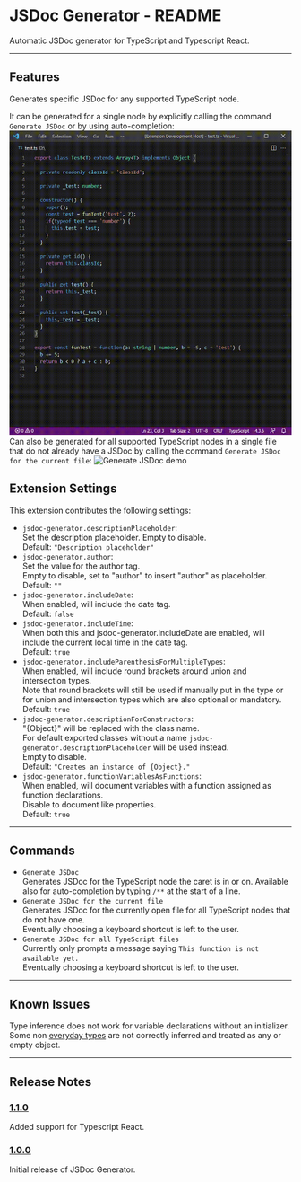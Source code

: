 # JSDoc Generator - README
Automatic JSDoc generator for TypeScript and Typescript React.

---
## Features

Generates specific JSDoc for any supported TypeScript node.

It can be generated for a single node by explicitly calling the command `Generate JSDoc` or by using auto-completion:
![Generate JSDoc demo](demos/jsdoc-generator.generateJsdoc.gif)
Can also be generated for all supported TypeScript nodes in a single file that do not already have a JSDoc by calling the command `Generate JSDoc for the current file`:
![Generate JSDoc demo](demos/jsdoc-generator.generateJsdocFile.gif)

## Extension Settings
This extension contributes the following settings:

* `jsdoc-generator.descriptionPlaceholder`:\
Set the description placeholder. Empty to disable.\
Default: `"Description placeholder"`
* `jsdoc-generator.author`:\
Set the value for the author tag.\
Empty to disable, set to "author" to insert "author" as placeholder.\
Default: `""`
* `jsdoc-generator.includeDate`:\
When enabled, will include the date tag.\
Default: `false`
* `jsdoc-generator.includeTime`:\
When both this and jsdoc-generator.includeDate are enabled, will include the current local time in the date tag.\
Default: `true`
* `jsdoc-generator.includeParenthesisForMultipleTypes`:\
When enabled, will include round brackets around union and intersection types.\
Note that round brackets will still be used if manually put in the type or for union and intersection types which are also optional or mandatory.\
Default: `true`
* `jsdoc-generator.descriptionForConstructors`:\
"{Object}" will be replaced with the class name.\
For default exported classes without a name `jsdoc-generator.descriptionPlaceholder` will be used instead.\
Empty to disable.\
Default: `"Creates an instance of {Object}."`
* `jsdoc-generator.functionVariablesAsFunctions`:\
When enabled, will document variables with a function assigned as function declarations.\
Disable to document like properties.\
Default: `true`

---
## Commands
* `Generate JSDoc`\
Generates JSDoc for the TypeScript node the caret is in or on.
Available also for auto-completion by typing `/**` at the start of a line.
* `Generate JSDoc for the current file`\
Generates JSDoc for the currently open file for all TypeScript nodes that do not have one.\
Eventually choosing a keyboard shortcut is left to the user.
* `Generate JSDoc for all TypeScript files`\
Currently only prompts a message saying `This function is not available yet.`\
Eventually choosing a keyboard shortcut is left to the user.

---
## Known Issues
Type inference does not work for variable declarations without an initializer.  
Some non [everyday types](https://www.typescriptlang.org/docs/handbook/2/everyday-types.html) are not correctly inferred and treated as any or empty object.

---
## Release Notes
### [1.1.0](https://github.com/Nyphet/jsdoc-generator/releases/tag/v1.1.0)

Added support for Typescript React.
### [1.0.0](https://github.com/Nyphet/jsdoc-generator/releases/tag/v1.0.0)

Initial release of JSDoc Generator.
